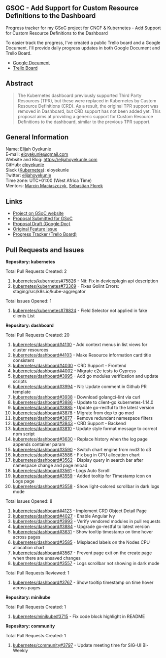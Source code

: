 ## GSOC - Add Support for Custom Resource Definitions to the Dashboard

Progress tracker for my GSoC project for CNCF &amp; Kubernetes - Add Support for Custom Resource Definitions to the Dashboard

To easier track the progress, I've created a public Trello board and a Google Document. I'll provide daily progress updates in both Google Document and Trello Board.

* [Google Document](https://docs.google.com/document/d/18hmZRmx7opo-85w6MnA-L7nhRA986D9n78gk2Exfdqs/edit?usp=sharing)
* [Trello Board](https://trello.com/b/7jmeonwA)

## Abstract

> The Kubernetes dashboard previously supported Third Party Resources (TPR), but these were replaced in Kubernetes by Custom Resource Definitions (CRD). As a result, the original TPR support was removed in Dashboard, but CRD support has not been added yet. This proposal aims at providing a generic support for Custom Resource Definitions to the dashboard, similar to the previous TPR support.

## General Information

Name: Elijah Oyekunle  
E-mail: eloyekunle@gmail.com  
Website and Blog: https://elijahoyekunle.com  
GitHub: [eloyekunle](https://github.com/eloyekunle)  
Slack ([Kubernetes](http://slack.k8s.io/)): eloyekunle  
Twitter: [elijahoyekunle](https://twitter.com/elijahoyekunle)  
Time zone: UTC+01:00 (West Africa Time)  
Mentors: [Marcin Maciaszczyk](https://github.com/maciaszczykm), [Sebastian Florek](https://github.com/floreks)  

## Links

* [Project on GSoC website](https://summerofcode.withgoogle.com/projects/#5700575465832448)
* [Proposal Submitted for GSoC](https://github.com/eloyekunle/gsoc-2019-meta-k8s/raw/master/proposal.pdf)
* [Proposal Draft (Google Doc)](https://docs.google.com/document/d/1YPc5AOO4BciZVrKKi6P1GkdCafZmL14Uy3OFtWyDkQo/edit?usp=sharing)
* [Original Feature Issue](https://github.com/kubernetes/dashboard/issues/2493)
* [Progress Tracker (Trello Board)](https://trello.com/b/7jmeonwA)

## Pull Requests and Issues

**Repository: kubernetes**

Total Pull Requests Created: 2
1. [kubernetes/kubernetes#75826](https://github.com/kubernetes/kubernetes/pull/75826) - Nit: Fix in deviceplugin api description
2. [kubernetes/kubernetes#73369](https://github.com/kubernetes/kubernetes/pull/73369) - Fixes Golint Errors: staging/src/k8s.io/kube-aggregator

Total Issues Opened: 1
1. [kubernetes/kubernetes#78824](https://github.com/kubernetes/kubernetes/issues/78824) - Field Selector not applied in fake clients List


**Repository: dashboard**

Total Pull Requests Created: 20
1. [kubernetes/dashboard#4130](https://github.com/kubernetes/dashboard/pull/4130) - Add context menus in list views for cluster resources
2. [kubernetes/dashboard#4103](https://github.com/kubernetes/dashboard/pull/4103) - Make Resource information card title consistent
3. [kubernetes/dashboard#4030](https://github.com/kubernetes/dashboard/pull/4030) - CRD Support - Frontend
4. [kubernetes/dashboard#4002](https://github.com/kubernetes/dashboard/pull/4002) - Migrate e2e tests to Cypress
5. [kubernetes/dashboard#3995](https://github.com/kubernetes/dashboard/pull/3995) - Add go modules verification and update scripts
6. [kubernetes/dashboard#3994](https://github.com/kubernetes/dashboard/pull/3994) - Nit: Update comment in Github PR template
7. [kubernetes/dashboard#3938](https://github.com/kubernetes/dashboard/pull/3938) - Download golangci-lint via curl
8. [kubernetes/dashboard#3886](https://github.com/kubernetes/dashboard/pull/3886) - Update to client-go kubernetes-1.14.0
9. [kubernetes/dashboard#3885](https://github.com/kubernetes/dashboard/pull/3885) - Update go-restful to the latest version
10. [kubernetes/dashboard#3878](https://github.com/kubernetes/dashboard/pull/3878) - Migrate from dep to go mod
11. [kubernetes/dashboard#3877](https://github.com/kubernetes/dashboard/pull/3877) - Remove redundant namespace filters
12. [kubernetes/dashboard#3843](https://github.com/kubernetes/dashboard/pull/3843) - CRD Support - Backend
13. [kubernetes/dashboard#3810](https://github.com/kubernetes/dashboard/pull/3810) - Update style format message to correct npm script
14. [kubernetes/dashboard#3630](https://github.com/kubernetes/dashboard/pull/3630) - Replace history when the log page appends container param
15. [kubernetes/dashboard#3590](https://github.com/kubernetes/dashboard/pull/3590) - Switch chart engine from nvd3 to c3
16. [kubernetes/dashboard#3586](https://github.com/kubernetes/dashboard/pull/3586) - Fix bug in CPU allocation chart
17. [kubernetes/dashboard#3562](https://github.com/kubernetes/dashboard/pull/3562) - Display query in search bar after namespace change and page reload
18. [kubernetes/dashboard#3561](https://github.com/kubernetes/dashboard/pull/3561) - Logs Auto Scroll
19. [kubernetes/dashboard#3559](https://github.com/kubernetes/dashboard/pull/3559) - Added tooltip for Timestamp icon on Logs page
20. [kubernetes/dashboard#3558](https://github.com/kubernetes/dashboard/pull/3558) - Show light-colored scrollbar in dark logs mode

Total Issues Opened: 8
1. [kubernetes/dashboard#4123](https://github.com/kubernetes/dashboard/issues/4123) - Implement CRD Object Detail Page
2. [kubernetes/dashboard#4027](https://github.com/kubernetes/dashboard/issues/4027) - Enable Angular Ivy
3. [kubernetes/dashboard#3993](https://github.com/kubernetes/dashboard/issues/3993) - Verify vendored modules in pull requests
4. [kubernetes/dashboard#3884](https://github.com/kubernetes/dashboard/issues/3884) - Upgrade go-restful to latest version
5. [kubernetes/dashboard#3631](https://github.com/kubernetes/dashboard/issues/3631) - Show tooltip timestamp on time hover across pages
6. [kubernetes/dashboard#3585](https://github.com/kubernetes/dashboard/issues/3585) - Misplaced labels on the Nodes CPU allocation chart
7. [kubernetes/dashboard#3567](https://github.com/kubernetes/dashboard/issues/3567) - Prevent page exit on the create page when there are unsaved changes
8. [kubernetes/dashboard#3557](https://github.com/kubernetes/dashboard/issues/3557) - Logs scrollbar not showing in dark mode

Total Pull Requests Reviewed: 1
1. [kubernetes/dashboard#3767](https://github.com/kubernetes/dashboard/pull/3767) - Show tooltip timestamp on time hover across pages


**Repository: minikube**

Total Pull Requests Created: 1
1. [kubernetes/minikube#3715](https://github.com/kubernetes/minikube/pull/3715) - Fix code block highlight in README


**Repository: community**

Total Pull Requests Created: 1
1. [kubernetes/community#3797](https://github.com/kubernetes/community/pull/3797) - Update meeting time for SIG-UI Bi-Weekly
